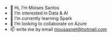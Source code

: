 - 👋 Hi, I’m Moises Santos
- 👀 I’m interested in Data & AI
- 🌱 I’m currently learning Spark
- 💞️ I’m looking to collaborate on Azure
- 📫 write me by email mousasnet@hotmail.com

<!---
mousasnet/mousasnet is a ✨ special ✨ repository because its `README.md` (this file) appears on your GitHub profile.
You can click the Preview link to take a look at your changes.
--->
